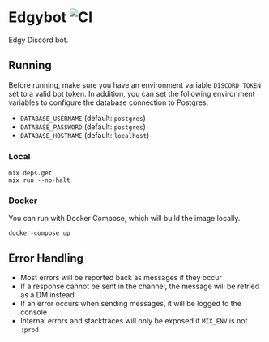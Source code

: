 # Edgybot ![CI](https://github.com/jswny/edgybot/workflows/CI/badge.svg)

Edgy Discord bot.

## Running

Before running, make sure you have an environment variable `DISCORD_TOKEN` set to a valid bot token. In addition, you can set the following environment variables to configure the database connection to Postgres:

- `DATABASE_USERNAME` (default: `postgres`)
- `DATABASE_PASSWORD` (default: `postgres`)
- `DATABASE_HOSTNAME` (default: `localhost`)

### Local

```shell
mix deps.get
mix run --no-halt
```

### Docker

You can run with Docker Compose, which will build the image locally.

```shell
docker-compose up
```

## Error Handling

- Most errors will be reported back as messages if they occur
- If a response cannot be sent in the channel, the message will be retried as a DM instead
- If an error occurs when sending messages, it will be logged to the console
- Internal errors and stacktraces will only be exposed if `MIX_ENV` is not `:prod`
